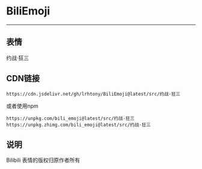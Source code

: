 # BiliEmoji
---
## 表情
约战·狂三
## CDN链接
```
https://cdn.jsdelivr.net/gh/lrhtony/BiliEmoji@latest/src/约战·狂三
```
或者使用npm
```
https://unpkg.com/bili_emoji@latest/src/约战·狂三
https://unpkg.zhimg.com/bili_emoji@latest/src/约战·狂三
```
## 说明
Bilibili 表情的版权归原作者所有
